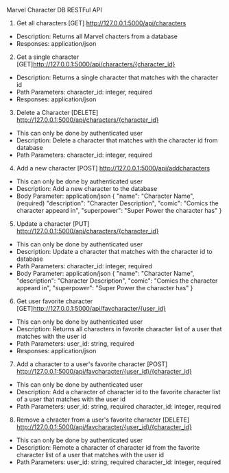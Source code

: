Marvel Character DB RESTFul API 

1. Get all characters
[GET] http://127.0.0.1:5000/api/characters
- Description: Returns all Marvel chacters from a database
- Responses: application/json

2. Get a single character
[GET]http://127.0.0.1:5000/api/characters/{character_id}
- Description: Returns a single character that matches with the character id
- Path Parameters:
character_id: integer, required
- Responses: application/json
 
3. Delete a Character
[DELETE] http://127.0.0.1:5000/api/characters/{character_id}
- This can only be done by authenticated user
- Description: Delete a character that matches with the character id from database
- Path Parameters:
character_id: integer, required

4. Add a new character
[POST] http://127.0.0.1:5000/api/addcharacters
- This can only be done by authenticated user
- Description: Add a new character to the database
- Body Parameter: application/json
{
    "name": "Character Name", (required)
    "description": "Character Description",
    "comic": "Comics the character appeard in",
    "superpower": "Super Power the character has"
}

5. Update a character
[PUT] http://127.0.0.1:5000/api/characters/{character_id}
- This can only be done by authenticated user
- Description: Update a character that matches with the character id to database
- Path Parameters:
character_id: integer, required
- Body Parameter: application/json
{
    "name": "Character Name",
    "description": "Character Description",
    "comic": "Comics the character appeard in",
    "superpower": "Super Power the character has"
}

6. Get user favorite character
[GET]http://127.0.0.1:5000/api/favcharacter/{user_id}
- This can only be done by authenticated user
- Description: Returns all characters in favorite character list of a user that matches with the user id
- Path Parameters:
user_id: string, required
- Responses: application/json

7. Add a character to a user's favorite character
[POST] http://127.0.0.1:5000/api/favcharacter/{user_id}/{character_id}
- This can only be done by authenticated user
- Description: Add a character of character id to the favorite character list of a user that matches with the user id
- Path Parameters:
user_id: string, required
character_id: integer, required

8. Remove a chracter from a user's favorite character
[DELETE] http://127.0.0.1:5000/api/favcharacter/{user_id}/{character_id}
- This can only be done by authenticated user
- Description: Remote a character of character id from the favorite character list of a user that matches with the user id
- Path Parameters:
user_id: string, required
character_id: integer, required